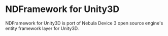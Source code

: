 # NDFramework for Unity3D

NDFramework for Unity3D is port of Nebula Device 3 open source engine's entity framework layer for Unity3D.